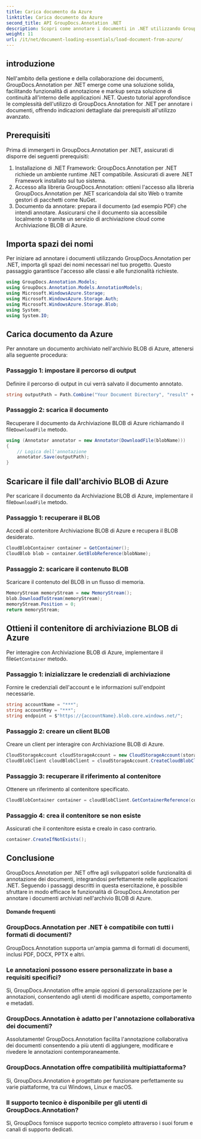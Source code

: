 ```yaml
---
title: Carica documento da Azure
linktitle: Carica documento da Azure
second_title: API GroupDocs.Annotation .NET
description: Scopri come annotare i documenti in .NET utilizzando GroupDocs.Annotation. Esercitazione dettagliata per un'integrazione perfetta con Archiviazione BLOB di Azure.
weight: 11
url: /it/net/document-loading-essentials/load-document-from-azure/
---
```

## introduzione
Nell'ambito della gestione e della collaborazione dei documenti, GroupDocs.Annotation per .NET emerge come una soluzione solida, facilitando funzionalità di annotazione e markup senza soluzione di continuità all'interno delle applicazioni .NET. Questo tutorial approfondisce le complessità dell'utilizzo di GroupDocs.Annotation for .NET per annotare i documenti, offrendo indicazioni dettagliate dai prerequisiti all'utilizzo avanzato.
## Prerequisiti
Prima di immergerti in GroupDocs.Annotation per .NET, assicurati di disporre dei seguenti prerequisiti:
1. Installazione di .NET Framework: GroupDocs.Annotation per .NET richiede un ambiente runtime .NET compatibile. Assicurati di avere .NET Framework installato sul tuo sistema.
2. Accesso alla libreria GroupDocs.Annotation: ottieni l'accesso alla libreria GroupDocs.Annotation per .NET scaricandola dal sito Web o tramite gestori di pacchetti come NuGet.
3. Documento da annotare: prepara il documento (ad esempio PDF) che intendi annotare. Assicurarsi che il documento sia accessibile localmente o tramite un servizio di archiviazione cloud come Archiviazione BLOB di Azure.

## Importa spazi dei nomi
Per iniziare ad annotare i documenti utilizzando GroupDocs.Annotation per .NET, importa gli spazi dei nomi necessari nel tuo progetto. Questo passaggio garantisce l'accesso alle classi e alle funzionalità richieste.
```csharp
using GroupDocs.Annotation.Models;
using GroupDocs.Annotation.Models.AnnotationModels;
using Microsoft.WindowsAzure.Storage;
using Microsoft.WindowsAzure.Storage.Auth;
using Microsoft.WindowsAzure.Storage.Blob;
using System;
using System.IO;
```

## Carica documento da Azure
Per annotare un documento archiviato nell'archivio BLOB di Azure, attenersi alla seguente procedura:
### Passaggio 1: impostare il percorso di output
Definire il percorso di output in cui verrà salvato il documento annotato.
```csharp
string outputPath = Path.Combine("Your Document Directory", "result" + Path.GetExtension("input.pdf"));
```
### Passaggio 2: scarica il documento
 Recuperare il documento da Archiviazione BLOB di Azure richiamando il file`DownloadFile` metodo.
```csharp
using (Annotator annotator = new Annotator(DownloadFile(blobName)))
{
    // Logica dell'annotazione
    annotator.Save(outputPath);
}
```
## Scaricare il file dall'archivio BLOB di Azure
 Per scaricare il documento da Archiviazione BLOB di Azure, implementare il file`DownloadFile` metodo.
### Passaggio 1: recuperare il BLOB
Accedi al contenitore Archiviazione BLOB di Azure e recupera il BLOB desiderato.
```csharp
CloudBlobContainer container = GetContainer();
CloudBlob blob = container.GetBlobReference(blobName);
```
### Passaggio 2: scaricare il contenuto BLOB
Scaricare il contenuto del BLOB in un flusso di memoria.
```csharp
MemoryStream memoryStream = new MemoryStream();
blob.DownloadToStream(memoryStream);
memoryStream.Position = 0;
return memoryStream;
```
## Ottieni il contenitore di archiviazione BLOB di Azure
 Per interagire con Archiviazione BLOB di Azure, implementare il file`GetContainer` metodo.
### Passaggio 1: inizializzare le credenziali di archiviazione
Fornire le credenziali dell'account e le informazioni sull'endpoint necessarie.
```csharp
string accountName = "***";
string accountKey = "***";
string endpoint = $"https://{accountName}.blob.core.windows.net/";
```
### Passaggio 2: creare un client BLOB
Creare un client per interagire con Archiviazione BLOB di Azure.
```csharp
CloudStorageAccount cloudStorageAccount = new CloudStorageAccount(storageCredentials, new Uri(endpoint), null, null, null);
CloudBlobClient cloudBlobClient = cloudStorageAccount.CreateCloudBlobClient();
```
### Passaggio 3: recuperare il riferimento al contenitore
Ottenere un riferimento al contenitore specificato.
```csharp
CloudBlobContainer container = cloudBlobClient.GetContainerReference(containerName);
```
### Passaggio 4: crea il contenitore se non esiste
Assicurati che il contenitore esista e crealo in caso contrario.
```csharp
container.CreateIfNotExists();
```

## Conclusione
GroupDocs.Annotation per .NET offre agli sviluppatori solide funzionalità di annotazione dei documenti, integrandosi perfettamente nelle applicazioni .NET. Seguendo i passaggi descritti in questa esercitazione, è possibile sfruttare in modo efficace le funzionalità di GroupDocs.Annotation per annotare i documenti archiviati nell'archivio BLOB di Azure.
#### Domande frequenti
### GroupDocs.Annotation per .NET è compatibile con tutti i formati di documenti?
GroupDocs.Annotation supporta un'ampia gamma di formati di documenti, inclusi PDF, DOCX, PPTX e altri.
### Le annotazioni possono essere personalizzate in base a requisiti specifici?
Sì, GroupDocs.Annotation offre ampie opzioni di personalizzazione per le annotazioni, consentendo agli utenti di modificare aspetto, comportamento e metadati.
### GroupDocs.Annotation è adatto per l'annotazione collaborativa dei documenti?
Assolutamente! GroupDocs.Annotation facilita l'annotazione collaborativa dei documenti consentendo a più utenti di aggiungere, modificare e rivedere le annotazioni contemporaneamente.
### GroupDocs.Annotation offre compatibilità multipiattaforma?
Sì, GroupDocs.Annotation è progettato per funzionare perfettamente su varie piattaforme, tra cui Windows, Linux e macOS.
### Il supporto tecnico è disponibile per gli utenti di GroupDocs.Annotation?
Sì, GroupDocs fornisce supporto tecnico completo attraverso i suoi forum e canali di supporto dedicati.